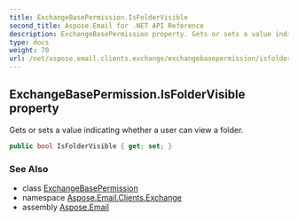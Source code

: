 ```yaml
---
title: ExchangeBasePermission.IsFolderVisible
second_title: Aspose.Email for .NET API Reference
description: ExchangeBasePermission property. Gets or sets a value indicating whether a user can view a folder
type: docs
weight: 70
url: /net/aspose.email.clients.exchange/exchangebasepermission/isfoldervisible/
---
```

## ExchangeBasePermission.IsFolderVisible property

Gets or sets a value indicating whether a user can view a folder.

```csharp
public bool IsFolderVisible { get; set; }
```

### See Also

* class [ExchangeBasePermission](../)
* namespace [Aspose.Email.Clients.Exchange](../../exchangebasepermission/)
* assembly [Aspose.Email](../../../)


